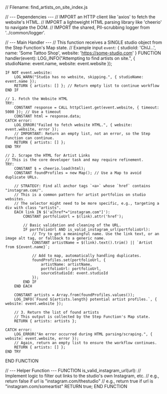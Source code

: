 // Filename: find_artists_on_site_index.js

// --- Dependencies ---
// IMPORT an HTTP client like 'axios' to fetch the website's HTML.
// IMPORT a lightweight HTML parsing library like 'cheerio' to navigate the DOM.
// IMPORT the shared, PII-scrubbing logger from '../common/logger'.

// --- Main Handler ---
// This function receives a SINGLE studio object from the Step Function's Map state.
// Example input `event`: { studioId: 'ChIJ...', name: 'Some Tattoo Shop', website: 'https://some-studio.com' }
FUNCTION handler(event):
    LOG_INFO("Attempting to find artists on site.", { studioName: event.name, website: event.website });

    IF NOT event.website:
        LOG_WARN("Studio has no website, skipping.", { studioName: event.name });
        RETURN { artists: [] }; // Return empty list to continue workflow
    END IF

    // 1. Fetch the Website HTML
    TRY:
        CONSTANT response = CALL httpClient.get(event.website, { timeout: 5000 }); // Use a timeout
        CONSTANT html = response.data;
    CATCH error:
        LOG_ERROR("Failed to fetch website HTML.", { website: event.website, error });
        // IMPORTANT: Return an empty list, not an error, so the Step Function can continue.
        RETURN { artists: [] };
    END TRY

    // 2. Scrape the HTML for Artist Links
    // This is the core developer task and may require refinement.
    TRY:
        CONSTANT $ = cheerio.load(html);
        CONSTANT foundProfiles = new Map(); // Use a Map to avoid duplicate URLs.

        // STRATEGY: Find all anchor tags `<a>` whose `href` contains "instagram.com/".
        // This is a common pattern for artist portfolios on studio websites.
        // The selector might need to be more specific, e.g., targeting a div with class "artists".
        EACH link IN $('a[href*="instagram.com"]'):
            CONSTANT portfolioUrl = $(link).attr('href');
            
            // Basic validation and cleaning of the URL.
            IF portfolioUrl AND is_valid_instagram_url(portfolioUrl):
                // Try to get a meaningful name. Use the link text, or an image alt tag, or fallback to a generic name.
                CONSTANT artistName = $(link).text().trim() || `Artist from ${event.name}`;
                
                // Add to map, automatically handling duplicates.
                foundProfiles.set(portfolioUrl, {
                    artistName: artistName,
                    portfolioUrl: portfolioUrl,
                    sourceStudioId: event.studioId
                });
            END IF
        END EACH

        CONSTANT artists = Array.from(foundProfiles.values());
        LOG_INFO(`Found ${artists.length} potential artist profiles.`, { website: event.website });

        // 3. Return the list of found artists
        // This output is collected by the Step Function's Map state.
        RETURN { artists: artists };

    CATCH error:
        LOG_ERROR("An error occurred during HTML parsing/scraping.", { website: event.website, error });
        // Again, return an empty list to ensure the workflow continues.
        RETURN { artists: [] };
    END TRY

END FUNCTION

// --- Helper Function ---
FUNCTION is_valid_instagram_url(url):
    // Implement logic to filter out links to the studio's own Instagram, etc.
    // e.g., return false if url is "instagram.com/thestudio"
    // e.g., return true if url is "instagram.com/someartist"
    RETURN true;
END FUNCTION
